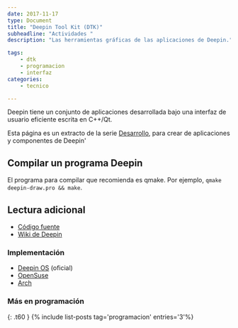 ```yaml
---
date: 2017-11-17
type: Document
title: "Deepin Tool Kit (DTK)"
subheadline: "Actividades "
description: "Las herramientas gráficas de las aplicaciones de Deepin."

tags:
    - dtk
    - programacion
    - interfaz
categories:
    - tecnico

---
```

Deepin tiene un conjunto de aplicaciones desarrollada bajo una interfaz de usuario eficiente escrita en C++/Qt.

Esta página es un extracto de la serie <a href="/desarrollo">Desarrollo</a>, para crear de aplicaciones y componentes de Deepin'
## Compilar un programa Deepin

El programa para compilar que recomienda es qmake. Por ejemplo, `qmake deepin-draw.pro && make`.

## Lectura adicional
* [Código fuente](https://github.com/linuxdeepin/deepin-tool-kit)
* [Wiki de Deepin](https://wiki.deepin.org/index.php?title=Dtk&language=en)

### Implementación
* [Deepin OS](http://packages.deepin.com/deepin/pool/main/d/deepin-tool-kit/) (oficial)
* [OpenSuse](https://software.opensuse.org/package/deepin-tool-kit)
* [Arch](https://www.archlinux.org/packages/community/x86_64/dtkcore/)

### Más en programación
{: .t60 }
{% include list-posts tag='programacion' entries='3'%}

